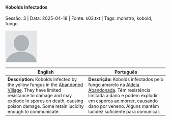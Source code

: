 
#### Kobolds Infectados

Sessão: 3 | Data: 2025-04-18 | Fonte: s03.txt | Tags: monstro, kobold, fungo

![Kobolds Infectados](blank.png)

| English | Português |
|---------|-----------|
| **Description:** Kobolds infected by the yellow fungus in the [Abandoned Village](aldeia_abandonada.md). They have limited resistance to damage and may explode in spores on death, causing poison damage. Some retain lucidity enough to communicate. | **Descrição:** Kobolds infectados pelo fungo amarelo na [Aldeia Abandonada](aldeia_abandonada.md). Têm resistência limitada a dano e podem explodir em esporos ao morrer, causando dano por veneno. Alguns mantêm lucidez suficiente para comunicar. |



















